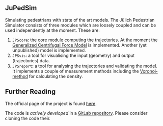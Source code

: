 ## JuPedSim
Simulating pedestrians with state of the art models.
The Jülich Pedestrian Simulator consists of three modules which are loosely
coupled and can be used independently at the moment. These are:

1. `JPScore`: the core module computing the trajectories. At the moment the [Generalized Centrifugal Force Model](http://arxiv.org/abs/1008.4297) is implemented. Another (yet unpublished) model is implemented.
2. `JPSvis`: a tool for visualising the input (geometry) and output (trajectories) data.
3. `JPSreport`: a tool for analysing the trajectories and validating the
model. It implements a couple of measurement methods including the [Voronoi-method](http://dx.doi.org/10.1016/j.physa.2009.12.015) for calculating the density.

## Further Reading

The official page of the project is found [here](http://www.jupedsim.org). 

The code is *actively developed* in a [GitLab repository](https://cst.version.fz-juelich.de/public/projects). Please consider cloning the code their.  
